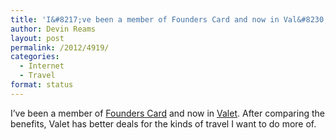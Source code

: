 ```yaml
---
title: 'I&#8217;ve been a member of Founders Card and now in Val&#8230;'
author: Devin Reams
layout: post
permalink: /2012/4919/
categories:
  - Internet
  - Travel
format: status
---
```

I&#8217;ve been a member of [Founders Card][1] and now in [Valet][2]. After comparing the benefits, Valet has better deals for the kinds of travel I want to do more of.

 [1]: https://founderscard.com/membership?code=FCDEVI907
 [2]: https://valet.com